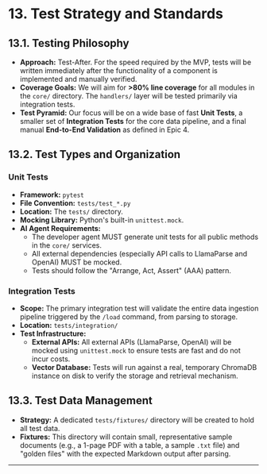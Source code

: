 # 13. Test Strategy and Standards

## 13.1. Testing Philosophy

*   **Approach:** Test-After. For the speed required by the MVP, tests will be written immediately after the functionality of a component is implemented and manually verified.
*   **Coverage Goals:** We will aim for **>80% line coverage** for all modules in the `core/` directory. The `handlers/` layer will be tested primarily via integration tests.
*   **Test Pyramid:** Our focus will be on a wide base of fast **Unit Tests**, a smaller set of **Integration Tests** for the core data pipeline, and a final manual **End-to-End Validation** as defined in Epic 4.

## 13.2. Test Types and Organization

### Unit Tests
*   **Framework:** `pytest`
*   **File Convention:** `tests/test_*.py`
*   **Location:** The `tests/` directory.
*   **Mocking Library:** Python's built-in `unittest.mock`.
*   **AI Agent Requirements:**
    *   The developer agent MUST generate unit tests for all public methods in the `core/` services.
    *   All external dependencies (especially API calls to LlamaParse and OpenAI) MUST be mocked.
    *   Tests should follow the "Arrange, Act, Assert" (AAA) pattern.

### Integration Tests
*   **Scope:** The primary integration test will validate the entire data ingestion pipeline triggered by the `/load` command, from parsing to storage.
*   **Location:** `tests/integration/`
*   **Test Infrastructure:**
    *   **External APIs:** All external APIs (LlamaParse, OpenAI) will be mocked using `unittest.mock` to ensure tests are fast and do not incur costs.
    *   **Vector Database:** Tests will run against a real, temporary ChromaDB instance on disk to verify the storage and retrieval mechanism.

## 13.3. Test Data Management

*   **Strategy:** A dedicated `tests/fixtures/` directory will be created to hold all test data.
*   **Fixtures:** This directory will contain small, representative sample documents (e.g., a 1-page PDF with a table, a sample `.txt` file) and "golden files" with the expected Markdown output after parsing.

---

